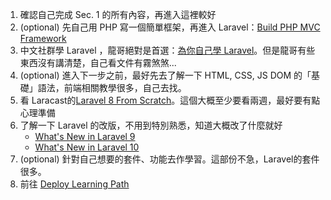 1. 確認自己完成 Sec. 1 的所有內容，再進入這裡較好
2. (optional) 先自己用 PHP 寫一個簡單框架，再進入 Laravel：[Build PHP MVC Framework](https://youtube.com/playlist?list=PLLQuc_7jk__Uk_QnJMPndbdKECcTEwTA1)
3. 中文社群學 Laravel ，龍哥絕對是首選：[為你自己學 Laravel](https://youtube.com/playlist?list=PLBd8JGCAcUAFtnWuuqd0tzMwYsVAN4es_)。但是龍哥有些東西沒有講清楚，自己看文件有霧煞煞...
4. (optional) 進入下一步之前，最好先去了解一下 HTML, CSS, JS DOM 的「基礎」語法，前端相關教學很多，自己去找。
5. 看 Laracast的[Laravel 8 From Scratch](https://laracasts.com/series/laravel-8-from-scratch)。這個大概至少要看兩週，最好要有點心理準備
6. 了解一下 Laravel 的改版，不用到特別熟悉，知道大概改了什麼就好
   - [What's New in Laravel 9](https://laracasts.com/series/whats-new-in-laravel-9)
   - [What's New in Laravel 10](https://laracasts.com/series/whats-new-in-laravel-10)
7. (optional) 針對自己想要的套件、功能去作學習。這部份不急，Laravel的套件很多。
8. 前往 [Deploy Learning Path](https://github.com/JYu1999/BackendLearningPath/blob/master/Deploy%20Learning%20Path.md)
